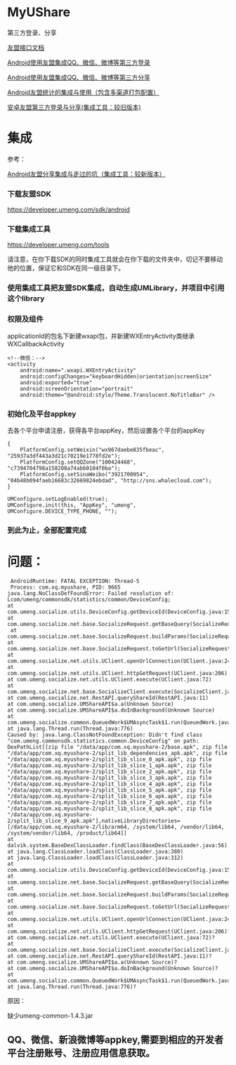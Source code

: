 # MyUShare



第三方登录、分享

[友盟接口文档](http://dev.umeng.com/sdk_integate/android_sdk/android_common_guide)

[Android使用友盟集成QQ、微信、微博等第三方登录](https://www.jianshu.com/p/80d6f399f75b)

[Android使用友盟集成QQ、微信、微博等第三方分享](https://www.jianshu.com/p/eeb378b99bf3)

[Android友盟统计的集成与使用（包含多渠道打包配置）](https://www.jianshu.com/p/e4da2f477cd8)


[安卓友盟第三方登录与分享(集成工具：较旧版本)](https://blog.csdn.net/qq_34536167/article/details/78704756)

#  集成

参考：

[Android友盟分享集成与走过的坑（集成工具：较新版本）](https://blog.csdn.net/weihua_li/article/details/81184613)

### 下载友盟SDK

https://developer.umeng.com/sdk/android

### 下载集成工具

https://developer.umeng.com/tools

请注意，在你下载SDK的同时集成工具就会在你下载的文件夹中，切记不要移动他的位置，保证它和SDK在同一级目录下。


### 使用集成工具把友盟SDK集成，自动生成UMLibrary，并项目中引用这个library

### 权限及组件

applicationId的包名下新建wxapi包，并新建WXEntryActivity类继承WXCallbackActivity

```
<!--微信：-->
<activity
    android:name=".wxapi.WXEntryActivity"
    android:configChanges="keyboardHidden|orientation|screenSize"
    android:exported="true"
    android:screenOrientation="portrait"
    android:theme="@android:style/Theme.Translucent.NoTitleBar" />
```

### 初始化及平台appkey

去各个平台申请注册，获得各平台appKey，然后设置各个平台的appKey
```
{
    PlatformConfig.setWeixin("wx967daebe835fbeac", "25937a3df443a3d21c70219e1778fd2e");
    PlatformConfig.setQQZone("100424468", "c7394704798a158208a74ab60104f0ba");
    PlatformConfig.setSinaWeibo("3921700954", "04b48b094faeb16683c32669824ebdad", "http://sns.whalecloud.com");
}
```

```
UMConfigure.setLogEnabled(true);
UMConfigure.init(this, "AppKey", "umeng", UMConfigure.DEVICE_TYPE_PHONE, "");
```

### 到此为止，全部配置完成



# 问题：

```
 AndroidRuntime: FATAL EXCEPTION: Thread-5
 Process: com.xq.myushare, PID: 9665
java.lang.NoClassDefFoundError: Failed resolution of: Lcom/umeng/commonsdk/statistics/common/DeviceConfig;
at com.umeng.socialize.utils.DeviceConfig.getDeviceId(DeviceConfig.java:156)
at com.umeng.socialize.net.base.SocializeRequest.getBaseQuery(SocializeRequest.java:304)
 at com.umeng.socialize.net.base.SocializeRequest.buildParams(SocializeRequest.java:194)
at com.umeng.socialize.net.base.SocializeRequest.toGetUrl(SocializeRequest.java:187)
at com.umeng.socialize.net.utils.UClient.openUrlConnection(UClient.java:249)
at com.umeng.socialize.net.utils.UClient.httpGetRequest(UClient.java:206)
at com.umeng.socialize.net.utils.UClient.execute(UClient.java:72)
at com.umeng.socialize.net.base.SocializeClient.execute(SocializeClient.java:33)
at com.umeng.socialize.net.RestAPI.queryShareId(RestAPI.java:11)
at com.umeng.socialize.UMShareAPI$a.a(Unknown Source)
at com.umeng.socialize.UMShareAPI$a.doInBackground(Unknown Source)
at com.umeng.socialize.common.QueuedWork$UMAsyncTask$1.run(QueuedWork.java:141)
at java.lang.Thread.run(Thread.java:776)
Caused by: java.lang.ClassNotFoundException: Didn't find class "com.umeng.commonsdk.statistics.common.DeviceConfig" on path: DexPathList[[zip file "/data/app/com.xq.myushare-2/base.apk", zip file "/data/app/com.xq.myushare-2/split_lib_dependencies_apk.apk", zip file "/data/app/com.xq.myushare-2/split_lib_slice_0_apk.apk", zip file "/data/app/com.xq.myushare-2/split_lib_slice_1_apk.apk", zip file "/data/app/com.xq.myushare-2/split_lib_slice_2_apk.apk", zip file "/data/app/com.xq.myushare-2/split_lib_slice_3_apk.apk", zip file "/data/app/com.xq.myushare-2/split_lib_slice_4_apk.apk", zip file "/data/app/com.xq.myushare-2/split_lib_slice_5_apk.apk", zip file "/data/app/com.xq.myushare-2/split_lib_slice_6_apk.apk", zip file "/data/app/com.xq.myushare-2/split_lib_slice_7_apk.apk", zip file "/data/app/com.xq.myushare-2/split_lib_slice_8_apk.apk", zip file "/data/app/com.xq.myushare-2/split_lib_slice_9_apk.apk"],nativeLibraryDirectories=[/data/app/com.xq.myushare-2/lib/arm64, /system/lib64, /vendor/lib64, /system/vendor/lib64, /product/lib64]]
at dalvik.system.BaseDexClassLoader.findClass(BaseDexClassLoader.java:56)
at java.lang.ClassLoader.loadClass(ClassLoader.java:380)
at java.lang.ClassLoader.loadClass(ClassLoader.java:312)
at com.umeng.socialize.utils.DeviceConfig.getDeviceId(DeviceConfig.java:156)?
at com.umeng.socialize.net.base.SocializeRequest.getBaseQuery(SocializeRequest.java:304)?
at com.umeng.socialize.net.base.SocializeRequest.buildParams(SocializeRequest.java:194)?
at com.umeng.socialize.net.base.SocializeRequest.toGetUrl(SocializeRequest.java:187)?
at com.umeng.socialize.net.utils.UClient.openUrlConnection(UClient.java:249)?
at com.umeng.socialize.net.utils.UClient.httpGetRequest(UClient.java:206)?
at com.umeng.socialize.net.utils.UClient.execute(UClient.java:72)?
at com.umeng.socialize.net.base.SocializeClient.execute(SocializeClient.java:33)?
at com.umeng.socialize.net.RestAPI.queryShareId(RestAPI.java:11)?
at com.umeng.socialize.UMShareAPI$a.a(Unknown Source)?
at com.umeng.socialize.UMShareAPI$a.doInBackground(Unknown Source)?
at com.umeng.socialize.common.QueuedWork$UMAsyncTask$1.run(QueuedWork.java:141)?
at java.lang.Thread.run(Thread.java:776)?
```
原因：

缺少umeng-common-1.4.3.jar 


QQ、微信、新浪微博等appkey,需要到相应的开发者平台注册账号、注册应用信息获取。
----











